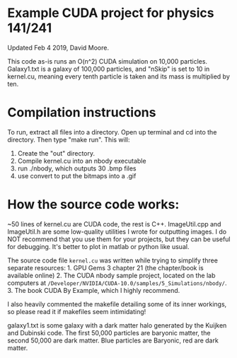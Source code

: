 Example CUDA project for physics 141/241
===
Updated Feb 4 2019, David Moore.

This code as-is runs an O(n^2) CUDA simulation on 10,000 particles.
Galaxy1.txt is a galaxy of 100,000 particles, and "nSkip" is set to 10 
in kernel.cu, meaning every tenth particle is taken and its mass is multiplied by ten.

Compilation instructions
===

To run, extract all files into a directory. Open up terminal and 
cd into the directory. Then type "make run". This will:
1. Create the "out" directory.
1. Compile kernel.cu into an nbody executable
2. run ./nbody, which outputs 30 .bmp files
3. use convert to put the bitmaps into a .gif


How the source code works:
===

~50 lines of kernel.cu are CUDA code, the rest is C++.
ImageUtil.cpp and ImageUtil.h are some low-quality utilities I wrote for 
outputting images. I do NOT recommend that you use them for your projects, but 
they can be useful for debugging. It's better to plot in matlab or python like usual.

The source code file `kernel.cu` was written while trying to simplify three separate resources:
    1. GPU Gems 3 chapter 21 (the chapter/book is available online)
    2. The CUDA nbody sample project, located on the lab computers at `/Developer/NVIDIA/CUDA-10.0/samples/5_Simulations/nbody/`.
    3. The book CUDA By Example, which I highly recommend.

I also heavily commented the makefile detailing some of its inner workings, so 
please read it if makefiles seem intimidating!

galaxy1.txt is some galaxy with a dark matter halo generated by the Kuijken 
and Dubinski code. The first 50,000 particles are baryonic matter, the second
50,000 are dark matter. Blue particles are Baryonic, red are dark matter.
